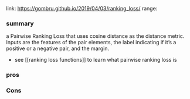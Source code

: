 link: https://gombru.github.io/2019/04/03/ranking_loss/
range: 
### summary
a Pairwise Ranking Loss that uses cosine distance as the distance metric. Inputs are the features of the pair elements, the label indicating if it’s a positive or a negative pair, and the margin.
- see [[ranking loss functions]] to learn what pairwise ranking loss is
### pros

### Cons
